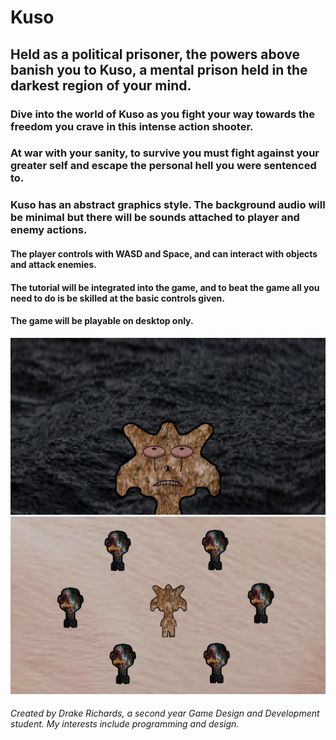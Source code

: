 # Kuso

## Held as a political prisoner, the powers above banish you to Kuso, a mental prison held in the darkest region of your mind.

### Dive into the world of Kuso as you fight your way towards the freedom you crave in this intense action shooter.
### At war with your sanity, to survive you must fight against your greater self and escape the personal hell you were sentenced to.

### Kuso has an abstract graphics style. The background audio will be minimal but there will be sounds attached to player and enemy actions.

#### The player controls with WASD and Space, and can interact with objects and attack enemies. 
#### The tutorial will be integrated into the game, and to beat the game all you need to do is be skilled at the basic controls given.
#### The game will be playable on desktop only.

![Concept Art 1](https://github.com/dwr98/Project-1-230/blob/master/DowerConceptArt1.png "Concept Art 1")
![Concept Art 2](https://github.com/dwr98/Project-1-230/blob/master/DowerConceptArt2.png "Concept Art 2")

###### Created by Drake Richards, a second year Game Design and Development student. My interests include programming and design.
